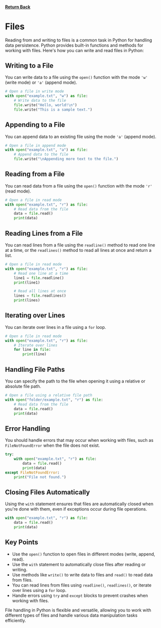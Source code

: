 #### [Return Back](../../python_for_testers.md)

# Files

Reading from and writing to files is a common task in Python for handling data persistence. Python provides built-in functions and methods for working with files. Here's how you can write and read files in Python:

## Writing to a File

You can write data to a file using the `open()` function with the mode `'w'` (write mode) or `'a'` (append mode).

```python
# Open a file in write mode
with open("example.txt", "w") as file:
    # Write data to the file
    file.write("Hello, world!\n")
    file.write("This is a sample text.")
```

## Appending to a File

You can append data to an existing file using the mode `'a'` (append mode).

```python
# Open a file in append mode
with open("example.txt", "a") as file:
    # Append data to the file
    file.write("\nAppending more text to the file.")
```

## Reading from a File

You can read data from a file using the `open()` function with the mode `'r'` (read mode).

```python
# Open a file in read mode
with open("example.txt", "r") as file:
    # Read data from the file
    data = file.read()
    print(data)
```

## Reading Lines from a File

You can read lines from a file using the `readline()` method to read one line at a time, or the `readlines()` method to read all lines at once and return a list.

```python
# Open a file in read mode
with open("example.txt", "r") as file:
    # Read one line at a time
    line1 = file.readline()
    print(line1)

    # Read all lines at once
    lines = file.readlines()
    print(lines)
```

## Iterating over Lines

You can iterate over lines in a file using a `for` loop.

```python
# Open a file in read mode
with open("example.txt", "r") as file:
    # Iterate over lines
    for line in file:
        print(line)
```

## Handling File Paths

You can specify the path to the file when opening it using a relative or absolute file path.

```python
# Open a file using a relative file path
with open("folder/example.txt", "r") as file:
    # Read data from the file
    data = file.read()
    print(data)
```

## Error Handling

You should handle errors that may occur when working with files, such as `FileNotFoundError` when the file does not exist.

```python
try:
    with open("example.txt", "r") as file:
        data = file.read()
        print(data)
except FileNotFoundError:
    print("File not found.")
```

## Closing Files Automatically

Using the `with` statement ensures that files are automatically closed when you're done with them, even if exceptions occur during file operations.

```python
with open("example.txt", "r") as file:
    data = file.read()
    print(data)
```

## Key Points

- Use the `open()` function to open files in different modes (write, append, read).
- Use the `with` statement to automatically close files after reading or writing.
- Use methods like `write()` to write data to files and `read()` to read data from files.
- You can read lines from files using `readline()`, `readlines()`, or iterate over lines using a `for` loop.
- Handle errors using `try` and `except` blocks to prevent crashes when working with files.

File handling in Python is flexible and versatile, allowing you to work with different types of files and handle various data manipulation tasks efficiently.
